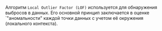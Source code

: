 Алгоритм `Local Outlier Factor (LOF)` используется для обнаружения выбросов в данных. Его основной принцип заключается в оценке `"аномальности" каждой точки данных с учетом её окружения (локального контекста).